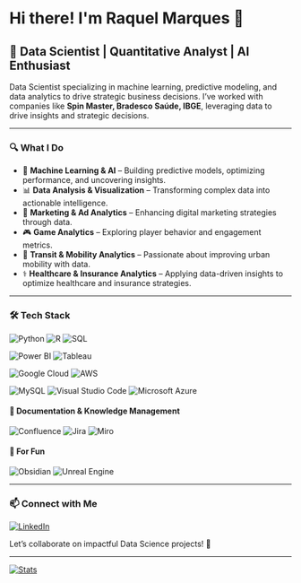 # Hi there! I'm Raquel Marques 👋

## 🚀 Data Scientist | Quantitative Analyst | AI Enthusiast

Data Scientist specializing in machine learning, predictive modeling, and data analytics to drive strategic business decisions. 
I’ve worked with companies like **Spin Master, Bradesco Saúde, IBGE**, leveraging data to drive insights and strategic decisions.

---

### 🔍 What I Do
- 🧠 **Machine Learning & AI** – Building predictive models, optimizing performance, and uncovering insights.
- 📊 **Data Analysis & Visualization** – Transforming complex data into actionable intelligence.
- 🎯 **Marketing & Ad Analytics** – Enhancing digital marketing strategies through data.
- 🎮 **Game Analytics** – Exploring player behavior and engagement metrics.
- 🚆 **Transit & Mobility Analytics** – Passionate about improving urban mobility with data.
- ⚕️ **Healthcare & Insurance Analytics** – Applying data-driven insights to optimize healthcare and insurance strategies.

---

### 🛠️ Tech Stack
![Python](https://img.shields.io/badge/Python-3776AB?logo=python&logoColor=fff) ![R](https://img.shields.io/badge/R-%23276DC3.svg?logo=r&logoColor=white) ![SQL](https://img.shields.io/badge/SQL-4479A1?style=for-the-badge&logo=postgresql&logoColor=white)  

![Power BI](https://img.shields.io/badge/Power%20BI-F2C811?style=for-the-badge&logo=power%20bi&logoColor=black) ![Tableau](https://img.shields.io/badge/Tableau-E97627?style=for-the-badge&logo=tableau&logoColor=white)  

![Google Cloud](https://img.shields.io/badge/Google%20Cloud-%234285F4.svg?logo=google-cloud&logoColor=white) ![AWS](https://img.shields.io/badge/AWS-%23FF9900.svg?logo=amazon-web-services&logoColor=white) 


![MySQL](https://img.shields.io/badge/MySQL-4479A1?logo=mysql&logoColor=fff) ![Visual Studio Code](https://custom-icon-badges.demolab.com/badge/Visual%20Studio%20Code-0078d7.svg?logo=vsc&logoColor=white) ![Microsoft Azure](https://custom-icon-badges.demolab.com/badge/Microsoft%20Azure-0089D6?logo=msazure&logoColor=white)

#### 📝 Documentation & Knowledge Management
![Confluence](https://img.shields.io/badge/Confluence-172B4D?logo=confluence&logoColor=fff) ![Jira](https://img.shields.io/badge/Jira-0052CC?logo=jira&logoColor=fff) ![Miro](https://img.shields.io/badge/Miro-050038?logo=miro&logoColor=fff)


#### 🧸 For Fun
![Obsidian](https://img.shields.io/badge/Obsidian-%23483699.svg?&logo=obsidian&logoColor=white) ![Unreal Engine](https://img.shields.io/badge/Unreal%20Engine-%23313131.svg?logo=unrealengine&logoColor=white)

---

### 📫 Connect with Me
[![LinkedIn](https://custom-icon-badges.demolab.com/badge/LinkedIn-0A66C2?logo=linkedin-white&logoColor=fff)](https://www.linkedin.com/in/raquel-marques/)  

Let’s collaborate on impactful Data Science projects! 🚀

---

[![Stats](https://github-readme-stats.vercel.app/api/top-langs?username=RakellM&hide=dockerfile,htm&theme=algolia&show_icons=true)](https://github.com/RakellM)


